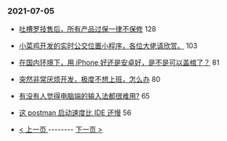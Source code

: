 ### 2021-07-05 
- [吐槽罗技售后，所有产品过保一律不保修](https://www.v2ex.com/t/787561) 128
- [小菜鸡开发的实时公交位置小程序，各位大佬请欣赏。](https://www.v2ex.com/t/787522) 103
- [在国内环境下，用 iPhone 好还是安卓好，是不是可以盖棺了？](https://www.v2ex.com/t/787565) 81
- [突然非常厌烦开发，极度不想上班，怎么办](https://www.v2ex.com/t/787520) 80
- [有没有人觉得电脑端的输入法都很难用?](https://www.v2ex.com/t/787592) 65
- [这 postman 启动速度比 IDE 还慢](https://www.v2ex.com/t/787560) 56 

- [ < 上一页 ](https://github.com/able8/v2ex-hot-record/blob/master/2021-07-04.md) -------- [ 下一页 > ](https://github.com/able8/v2ex-hot-record/blob/master/2021-07-06.md)